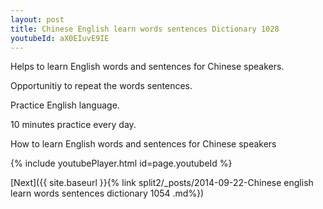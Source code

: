 ```yaml
---
layout: post
title: Chinese English learn words sentences Dictionary 1028 
youtubeId: aX0EIuvE9IE
---
```

 
 
Helps to learn English words and sentences for Chinese speakers.

Opportunitiy to repeat the words sentences. 

Practice English language. 
 
10 minutes practice every day. 
 
How to learn English words and sentences for Chinese speakers 
 
{% include youtubePlayer.html id=page.youtubeId %}
 
 
[Next]({{ site.baseurl }}{% link  split2/_posts/2014-09-22-Chinese english learn words sentences dictionary 1054 .md%})
 
